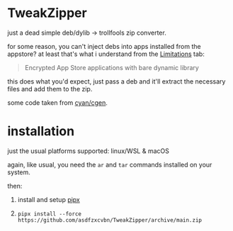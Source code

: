 # TweakZipper

just a dead simple deb/dylib -> trollfools zip converter.

for some reason, you can't inject debs into apps installed from the appstore? at least that's what i understand from the [Limitations](https://github.com/Lessica/TrollFools?tab=readme-ov-file#limitations) tab:

> Encrypted App Store applications with bare dynamic library

this does what you'd expect, just pass a deb and it'll extract the necessary files and add them to the zip.

some code taken from [cyan/cgen](https://github.com/asdfzxcvbn/pyzule-rw).

# installation

just the usual platforms supported: linux/WSL & macOS

again, like usual, you need the `ar` and `tar` commands installed on your system.

then:

1. install and setup [pipx](https://github.com/pypa/pipx?tab=readme-ov-file#install-pipx)

2. `pipx install --force https://github.com/asdfzxcvbn/TweakZipper/archive/main.zip`

